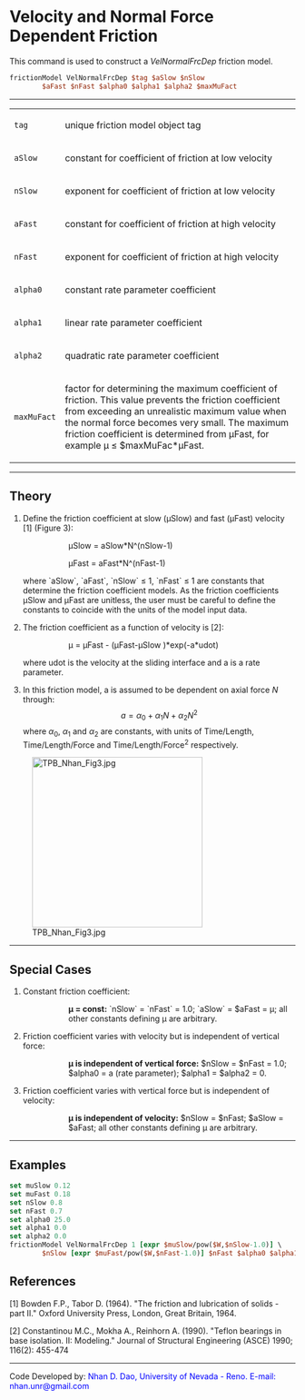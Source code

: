 # Velocity and Normal Force Dependent Friction

This command is used to construct a *VelNormalFrcDep* friction model.

```tcl
frictionModel VelNormalFrcDep $tag $aSlow $nSlow
        $aFast $nFast $alpha0 $alpha1 $alpha2 $maxMuFact
```

<hr />
<table>
<tbody>
<tr class="odd">
<td><code class="parameter-table-variable">tag</code></td>
<td><p>unique friction model object tag</p></td>
</tr>
<tr class="even">
<td><code class="parameter-table-variable">aSlow</code></td>
<td><p>constant for coefficient of friction at low velocity</p></td>
</tr>
<tr class="odd">
<td><code class="parameter-table-variable">nSlow</code></td>
<td><p>exponent for coefficient of friction at low velocity</p></td>
</tr>
<tr class="even">
<td><code class="parameter-table-variable">aFast</code></td>
<td><p>constant for coefficient of friction at high velocity</p></td>
</tr>
<tr class="odd">
<td><code class="parameter-table-variable">nFast</code></td>
<td><p>exponent for coefficient of friction at high velocity</p></td>
</tr>
<tr class="even">
<td><code class="parameter-table-variable">alpha0</code></td>
<td><p>constant rate parameter coefficient</p></td>
</tr>
<tr class="odd">
<td><p><code class="parameter-table-variable">alpha1</code></p></td>
<td><p>linear rate parameter coefficient</p></td>
</tr>
<tr class="even">
<td><p><code class="parameter-table-variable">alpha2</code></p></td>
<td><p>quadratic rate parameter coefficient</p></td>
</tr>
<tr class="odd">
<td><code class="parameter-table-variable">maxMuFact</code></td>
<td><p>factor for determining the maximum coefficient of friction. This
value prevents the friction coefficient from exceeding an unrealistic
maximum value when the normal force becomes very small. The maximum
friction coefficient is determined from μFast, for example μ ≤
$maxMuFac*μFast.</p></td>
</tr>
</tbody>
</table>
<hr />

## Theory

1. Define the friction coefficient at slow (μSlow) and fast (μFast)
   velocity [1] (Figure 3):
   <dl>
   <dt></dt>
   <dd>
   <dl>
   <dt></dt>
   <dd>
   μSlow = aSlow*N^(nSlow-1)
   </dd>
   </dl>
   </dd>
   </dl>
   <dl>
   <dt></dt>
   <dd>
   <dl>
   <dt></dt>
   <dd>
   μFast = aFast*N^(nFast-1)
   </dd>
   </dl>
   </dd>
   </dl>
   where `aSlow`, `aFast`, `nSlow` ≤ 1, `nFast` ≤ 1 are constants that determine
   the friction coefficient models. As the friction coefficients μSlow and
   μFast are unitless, the user must be careful to define the constants to
   coincide with the units of the model input data.

2. The friction coefficient as a function of velocity is [2]:
   <dl>
   <dt></dt>
   <dd>
   <dl>
   <dt></dt>
   <dd>
   μ = μFast - (μFast-μSlow )*exp(-a*udot)
   </dd>
   </dl>
   </dd>
   </dl>

   where udot is the velocity at the sliding interface and a is a rate
   parameter.

3. In this friction model, a is assumed to be dependent on axial
   force $N$ through:
   $$
   a = \alpha_0 + \alpha_1 N + \alpha_2 N^2
   $$
   where $\alpha_0$, $\alpha_1$ and $\alpha_2$ are constants, with units of Time/Length,
   Time/Length/Force and Time/Length/Force<sup class="superscript">2</sup> respectively.

<figure>
<img src="/_static/wiki/TPB_Nhan_Fig3.jpg" title="TPB_Nhan_Fig3.jpg" width="300" />
<figcaption aria-hidden="true">TPB_Nhan_Fig3.jpg</figcaption>
</figure>

<hr />

## Special Cases

1. Constant friction coefficient:
   <dl>
   <dt></dt>
   <dd>
   <dl>
   <dt></dt>
   <dd>
   <strong>μ = const:</strong> `nSlow` = `nFast` = 1.0; `aSlow` = $aFast = μ;
   all other constants defining μ are arbitrary.
   </dd>
   </dl>
   </dd>
   </dl>

2. Friction coefficient varies with velocity but is independent of
   vertical force:
   <dl>
   <dt></dt>
   <dd>
   <dl>
   <dt></dt>
   <dd>
   <strong>μ is independent of vertical force:</strong> $nSlow = $nFast =
   1.0; $alpha0 = a (rate parameter); $alpha1 = $alpha2 = 0.
   </dd>
   </dl>
   </dd>
   </dl>

3. Friction coefficient varies with vertical force but is independent
   of velocity:
   <dl>
   <dt></dt>
   <dd>
   <dl>
   <dt></dt>
   <dd>
   <strong>μ is independent of velocity:</strong> $nSlow = $nFast; $aSlow =
   $aFast; all other constants defining μ are arbitrary.
   </dd>
   </dl>
   </dd>
   </dl>

<hr />

## Examples

```tcl
set muSlow 0.12
set muFast 0.18
set nSlow 0.8
set nFast 0.7
set alpha0 25.0
set alpha1 0.0
set alpha2 0.0
frictionModel VelNormalFrcDep 1 [expr $muSlow/pow($W,$nSlow-1.0)] \
        $nSlow [expr $muFast/pow($W,$nFast-1.0)] $nFast $alpha0 $alpha1 $alpha2 3.0
```


## References

<p>[1] Bowden F.P., Tabor D. (1964). "The friction and lubrication of
solids - part II." Oxford University Press, London, Great Britain,
1964.</p>
<p>[2] Constantinou M.C., Mokha A., Reinhorn A. (1990). "Teflon bearings
in base isolation. II: Modeling." Journal of Structural Engineering
(ASCE) 1990; 116(2): 455-474</p>

<hr />
<p>Code Developed by: <span style="color:blue"> Nhan D. Dao,
University of Nevada - Reno. E-mail: nhan.unr@gmail.com
</span></p>

